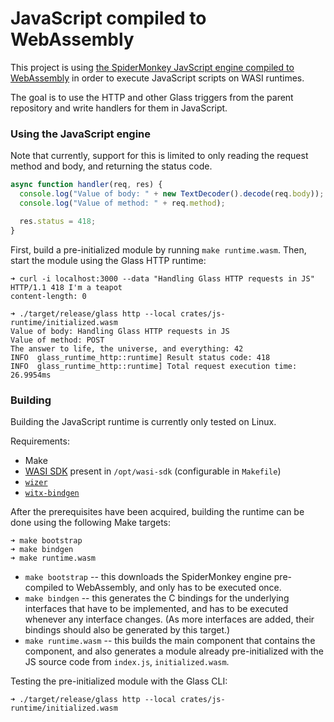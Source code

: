 # JavaScript compiled to WebAssembly

This project is using
[the SpiderMonkey JavScript engine compiled to WebAssembly](https://github.com/tschneidereit/spidermonkey-wasi-embedding)
in order to execute JavaScript scripts on WASI runtimes.

The goal is to use the HTTP and other Glass triggers from the parent repository
and write handlers for them in JavaScript.

### Using the JavaScript engine

Note that currently, support for this is limited to only reading the request
method and body, and returning the status code.

```js
async function handler(req, res) {
  console.log("Value of body: " + new TextDecoder().decode(req.body));
  console.log("Value of method: " + req.method);

  res.status = 418;
}
```

First, build a pre-initialized module by running `make runtime.wasm`. Then,
start the module using the Glass HTTP runtime:

```
➜ curl -i localhost:3000 --data "Handling Glass HTTP requests in JS"
HTTP/1.1 418 I'm a teapot
content-length: 0

➜ ./target/release/glass http --local crates/js-runtime/initialized.wasm
Value of body: Handling Glass HTTP requests in JS
Value of method: POST
The answer to life, the universe, and everything: 42
INFO  glass_runtime_http::runtime] Result status code: 418
INFO  glass_runtime_http::runtime] Total request execution time: 26.9954ms
```

### Building

Building the JavaScript runtime is currently only tested on Linux.

Requirements:

- Make
- [WASI SDK](https://github.com/WebAssembly/wasi-sdk) present in `/opt/wasi-sdk`
  (configurable in `Makefile`)
- [`wizer`](https://github.com/bytecodealliance/wizer)
- [`witx-bindgen`](https://github.com/bytecodealliance/witx-bindgen/)

After the prerequisites have been acquired, building the runtime can be done
using the following Make targets:

```shell
➜ make bootstrap
➜ make bindgen
➜ make runtime.wasm
```

- `make bootstrap` -- this downloads the SpiderMonkey engine pre-compiled to
  WebAssembly, and only has to be executed once.
- `make bindgen` -- this generates the C bindings for the underlying interfaces
  that have to be implemented, and has to be executed whenever any interface
  changes. (As more interfaces are added, their bindings should also be
  generated by this target.)
- `make runtime.wasm` -- this builds the main component that contains the
  component, and also generates a module already pre-initialized with the JS
  source code from `index.js`, `initialized.wasm`.

Testing the pre-initialized module with the Glass CLI:

```
➜ ./target/release/glass http --local crates/js-runtime/initialized.wasm
```
